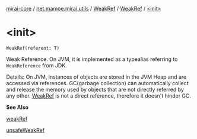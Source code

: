 [mirai-core](../../../index.md) / [net.mamoe.mirai.utils](../../index.md) / [WeakRef](../index.md) / [WeakRef](index.md) / [&lt;init&gt;](./-init-.md)

# &lt;init&gt;

`WeakRef(referent: T)`

Weak Reference.
On JVM, it is implemented as a typealias referring to `WeakReference` from JDK.

Details:
On JVM, instances of objects are stored in the JVM Heap and are accessed via references.
GC(garbage collection) can automatically collect and release the memory used by objects that are not directly referred by any other.
[WeakRef](../index.md) is not a direct reference, therefore it doesn't hinder GC.

**See Also**

[weakRef](../../weak-ref.md)

[unsafeWeakRef](../../unsafe-weak-ref.md)

